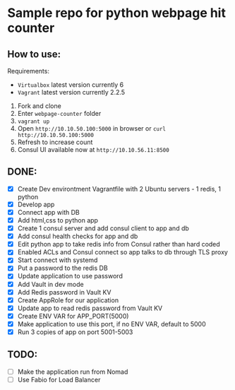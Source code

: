 # Sample repo for python webpage hit counter


## How to use:
Requirements:
	
- `Virtualbox` latest version currently 6
- `Vagrant` latest version currently 2.2.5
	

1. Fork and clone
2. Enter `webpage-counter` folder
3. `vagrant up`
4. Open `http://10.10.50.100:5000` in browser or `curl http://10.10.50.100:5000`
5. Refresh to increase count
6. Consul UI available now at `http://10.10.56.11:8500`


## DONE:

- [x] Create Dev environtment Vagrantfile with 2 Ubuntu servers - 1 redis, 1 python
- [x] Develop app
- [x] Connect app with DB
- [x] Add html,css to python app
- [x] Create 1 consul server and add consul client to app and db
- [x] Add consul health checks for app and db
- [x] Edit python app to take redis info from Consul rather than hard coded
- [x] Enabled ACLs and Consul connect so app talks to db through TLS proxy
- [x] Start connect with systemd
- [x] Put a password to the redis DB
- [x] Update application to use password
- [x] Add Vault in dev mode
- [x] Add Redis password in Vault KV
- [x] Create AppRole for our application
- [x] Update app to read redis password from Vault KV
- [x] Create ENV VAR for APP_PORT(5000)
- [x] Make application to use this port, if no ENV VAR, default to 5000
- [x] Run 3 copies of app on port 5001-5003

## TODO:

- [ ] Make the application run from Nomad
- [ ] Use Fabio for Load Balancer
